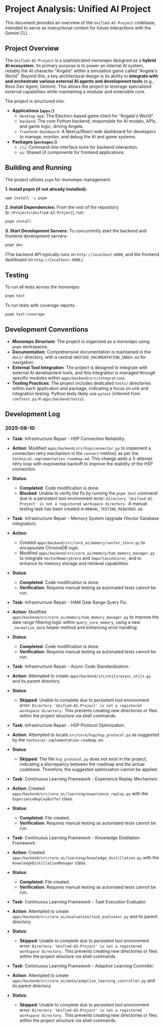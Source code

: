 # Project Analysis: Unified AI Project

This document provides an overview of the `Unified-AI-Project` codebase, intended to serve as instructional context for future interactions with the Gemini CLI.

## Project Overview

The `Unified-AI-Project` is a sophisticated monorepo designed as a **hybrid AI ecosystem**. Its primary purpose is to power an internal AI system, notably the AI character "Angela" within a simulation game called "Angela's World". Beyond this, a key architectural design is its ability to **integrate with and orchestrate various external AI agents and development tools** (e.g., Rovo Dev Agent, Gemini). This allows the project to leverage specialized external capabilities while maintaining a modular and extensible core.

The project is structured into:
*   **Applications (`apps/`)**:
    *   `desktop-app`: The Electron-based game client for "Angela's World".
    *   `backend`: The core Python backend, responsible for AI models, APIs, and game logic, driving Angela.
    *   `frontend-dashboard`: A Next.js/React web dashboard for developers to manage, monitor, and debug the AI and game systems.
*   **Packages (`packages/`)**:
    *   `cli`: Command-line interface tools for backend interaction.
    *   `ui`: Shared UI components for frontend applications.

## Building and Running

The project utilizes `pnpm` for monorepo management.

**1. Install pnpm (if not already installed):**
```bash
npm install -g pnpm
```

**2. Install Dependencies:**
From the root of the repository (`D:\Projects\Unified-AI-Project`), run:
```bash
pnpm install
```

**3. Start Development Servers:**
To concurrently start the backend and frontend development servers:
```bash
pnpm dev
```
(The backend API typically runs on `http://localhost:8000`, and the frontend dashboard on `http://localhost:3000`.)

## Testing

To run all tests across the monorepo:
```bash
pnpm test
```

To run tests with coverage reports:
```bash
pnpm test:coverage
```

## Development Conventions

*   **Monorepo Structure**: The project is organized as a monorepo using `pnpm` workspaces.
*   **Documentation**: Comprehensive documentation is maintained in the `docs/` directory, with a central `UNIFIED_DOCUMENTATION_INDEX.md` for navigation.
*   **External Tool Integration**: The project is designed to integrate with external AI development tools, and this integration is managed through specific modules within `apps/backend/src/integrations`.
*   **Testing Practices**: The project includes dedicated `tests/` directories within each application and package, indicating a focus on unit and integration testing. Python tests likely use `pytest` (inferred from `conftest.py` in `apps/backend/tests`).

## Development Log

### 2025-08-10

*   **Task**: Infrastructure Repair - HSP Connection Reliability.
*   **Action**: Modified `apps/backend/src/hsp/connector.py` to implement a connection retry mechanism in the `connect` method, as per the `technical-implementation-roadmap.md`. This change adds a 3-attempt retry loop with exponential backoff to improve the stability of the HSP connection.
*   **Status**:
    *   **Completed**: Code modification is done.
    *   **Blocked**: Unable to verify the fix by running the `pnpm test` command due to a persistent tool environment error: `Directory 'Unified-AI-Project' is not a registered workspace directory.` A manual testing task has been created in `MANUAL_TESTING_REQUIRED.md`.

*   **Task**: Infrastructure Repair - Memory System Upgrade (Vector Database Integration).
*   **Action**:
    *   Created `apps/backend/src/core_ai/memory/vector_store.py` to encapsulate ChromaDB logic.
    *   Modified `apps/backend/src/core_ai/memory/ham_memory_manager.py` to integrate `VectorMemoryStore` and `ImportanceScorer`, and to enhance its memory storage and retrieval capabilities.
*   **Status**:
    *   **Completed**: Code modification is done.
    *   **Verification**: Requires manual testing as automated tests cannot be run.

*   **Task**: Infrastructure Repair - HAM Date Range Query Fix.
*   **Action**: Modified `apps/backend/src/core_ai/memory/ham_memory_manager.py` to improve the date range filtering logic within `query_core_memory`, using a new `_normalize_date` helper method and enhancing error handling.
*   **Status**:
    *   **Completed**: Code modification is done.
    *   **Verification**: Requires manual testing as automated tests cannot be run.

*   **Task**: Infrastructure Repair - Async Code Standardization.
*   **Action**: Attempted to create `apps/backend/src/utils/async_utils.py` and its parent directory.
*   **Status**:
    *   **Skipped**: Unable to complete due to persistent tool environment error: `Directory 'Unified-AI-Project' is not a registered workspace directory.` This prevents creating new directories or files within the project structure via shell commands.

*   **Task**: Infrastructure Repair - HSP Protocol Optimization.
*   **Action**: Attempted to locate `src/core/hsp/hsp_protocol.py` as suggested by the `technical-implementation-roadmap.md`.
*   **Status**:
    *   **Skipped**: The file `hsp_protocol.py` does not exist in the project, indicating a discrepancy between the roadmap and the actual codebase. Therefore, the suggested optimization cannot be applied.

*   **Task**: Continuous Learning Framework - Experience Replay Mechanism.
*   **Action**: Created `apps/backend/src/core_ai/learning/experience_replay.py` with the `ExperienceReplayBuffer` class.
*   **Status**:
    *   **Completed**: File created.
    *   **Verification**: Requires manual testing as automated tests cannot be run.

*   **Task**: Continuous Learning Framework - Knowledge Distillation Framework.
*   **Action**: Created `apps/backend/src/core_ai/learning/knowledge_distillation.py` with the `KnowledgeDistillationManager` class.
*   **Status**:
    *   **Completed**: File created.
    *   **Verification**: Requires manual testing as automated tests cannot be run.

*   **Task**: Continuous Learning Framework - Task Execution Evaluator.
*   **Action**: Attempted to create `apps/backend/src/core_ai/evaluation/task_evaluator.py` and its parent directory.
*   **Status**:
    *   **Skipped**: Unable to complete due to persistent tool environment error: `Directory 'Unified-AI-Project' is not a registered workspace directory.` This prevents creating new directories or files within the project structure via shell commands.

*   **Task**: Continuous Learning Framework - Adaptive Learning Controller.
*   **Action**: Attempted to create `apps/backend/src/core_ai/meta/adaptive_learning_controller.py` and its parent directory.
*   **Status**:
    *   **Skipped**: Unable to complete due to persistent tool environment error: `Directory 'Unified-AI-Project' is not a registered workspace directory.` This prevents creating new directories or files within the project structure via shell commands.
